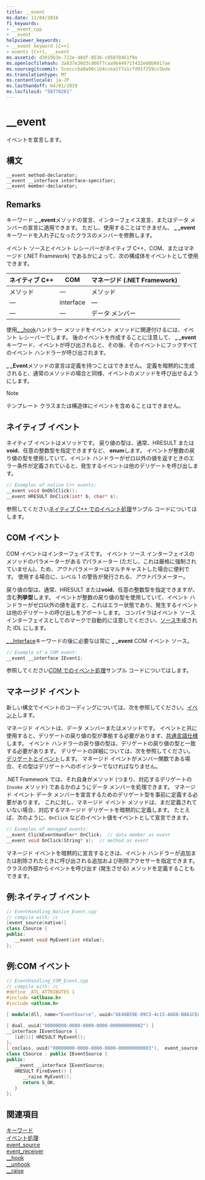 ```yaml
---
title: __event
ms.date: 11/04/2016
f1_keywords:
- __event_cpp
- __event
helpviewer_keywords:
- __event keyword [C++]
- events [C++], __event
ms.assetid: d3019b3e-722e-48df-8536-c05878461f9e
ms.openlocfilehash: 3a837e30d3cd66f7caa9b44971f432e00b0917ae
ms.sourcegitcommit: 5cecccba0a96c1b4ccea1f7a1cfd91f259cc5bde
ms.translationtype: MT
ms.contentlocale: ja-JP
ms.lasthandoff: 04/01/2019
ms.locfileid: "58778261"
---
```

# <a name="event"></a>__event

イベントを宣言します。

## <a name="syntax"></a>構文

```
__event method-declarator;
__event __interface interface-specifier;
__event member-declarator;
```

## <a name="remarks"></a>Remarks

キーワード **_ _event**メソッドの宣言、インターフェイス宣言、またはデータ メンバーの宣言に適用できます。 ただし、使用することはできません、 **_ _event**キーワードを入れ子になったクラスのメンバーを修飾します。

イベント ソースとイベント レシーバーがネイティブ C++、COM、またはマネージド (.NET Framework) であるかによって、次の構成体をイベントとして使用できます。

|ネイティブ C++|COM|マネージド (.NET Framework)|
|------------------|---------|--------------------------------|
|メソッド|—|メソッド|
|—|interface|—|
|—|—|データ メンバー|

使用[_ _hook](../cpp/hook.md)ハンドラー メソッドをイベント メソッドに関連付けるには、イベント レシーバーでします。 後のイベントを作成することに注意して、 **_ _event**キーワード、イベントが呼び出されると、その後、そのイベントにフックすべてのイベント ハンドラーが呼び出されます。

**_ _Event**メソッドの宣言は定義を持つことはできません。 定義を暗黙的に生成されると、通常のメソッドの場合と同様、イベントのメソッドを呼び出せるようにします。

> [!NOTE]
>  テンプレート クラスまたは構造体にイベントを含めることはできません。

## <a name="native-events"></a>ネイティブ イベント

ネイティブ イベントはメソッドです。 戻り値の型は、通常、HRESULT または**void**、任意の整数型を指定できますなど、 **enum**します。 イベントが整数の戻り値の型を使用していて、イベント ハンドラーがゼロ以外の値を返すときのエラー条件が定義されていると、発生するイベントは他のデリゲートを呼び出します。

```cpp
// Examples of native C++ events:
__event void OnDblClick();
__event HRESULT OnClick(int* b, char* s);
```

参照してください[ネイティブ C++ でのイベント処理](../cpp/event-handling-in-native-cpp.md)サンプル コードについてはします。

## <a name="com-events"></a>COM イベント

COM イベントはインターフェイスです。 イベント ソース インターフェイスのメソッドのパラメーターがある*で*パラメーター (ただし、これは厳格に強制されていません)、ため、*アウト*パラメーターはマルチキャストした場合に便利です。 使用する場合に、レベル 1 の警告が発行される、*アウト*パラメーター。

戻り値の型は、通常、HRESULT または**void**、任意の整数型を指定できますが、含む**列挙型**します。 イベントが整数の戻り値の型を使用していて、イベント ハンドラーがゼロ以外の値を返すと、これはエラー状態であり、発生するイベントは他のデリゲートの呼び出しをアボートします。 コンパイラはイベント ソース インターフェイスとしてのマークで自動的に注意してください、[ソース](../windows/attributes/source-cpp.md)生成された IDL にします。

[_ _Interface](../cpp/interface.md)キーワードの後に必要なは常に **_ _event** COM イベント ソース。

```cpp
// Example of a COM event:
__event __interface IEvent1;
```

参照してください[COM でのイベント処理](../cpp/event-handling-in-com.md)サンプル コードについてはします。

## <a name="managed-events"></a>マネージド イベント

新しい構文でイベントのコーディングについては、次を参照してください。[イベント](../extensions/event-cpp-component-extensions.md)します。

マネージド イベントは、データ メンバーまたはメソッドです。 イベントと共に使用すると、デリゲートの戻り値の型が準拠する必要があります、[共通言語仕様](/dotnet/standard/language-independence-and-language-independent-components)します。 イベント ハンドラーの戻り値の型は、デリゲートの戻り値の型と一致する必要があります。 デリゲートの詳細については、次を参照してください。[デリゲートとイベント](../dotnet/delegates-and-events.md)します。 マネージド イベントがメンバー関数である場合、その型はデリゲートへのポインターでなければなりません。

.NET Framework では、それ自身がメソッド (つまり、対応するデリゲートの `Invoke` メソッド) であるかのようにデータ メンバーを処理できます。 マネージド イベント データ メンバーを宣言するためのデリゲート型を事前に定義する必要があります。 これに対し、マネージド イベント メソッドは、まだ定義されていない場合、対応するマネージド デリゲートを暗黙的に定義します。 たとえば、次のように、`OnClick` などのイベント値をイベントとして宣言できます。

```cpp
// Examples of managed events:
__event ClickEventHandler* OnClick;  // data member as event
__event void OnClick(String* s);  // method as event
```

マネージド イベントを暗黙的に宣言するときは、イベント ハンドラーが追加または削除されたときに呼び出される追加および削除アクセサーを指定できます。 クラスの外部からイベントを呼び出す (発生させる) メソッドを定義することもできます。

## <a name="example-native-events"></a>例:ネイティブ イベント

```cpp
// EventHandling_Native_Event.cpp
// compile with: /c
[event_source(native)]
class CSource {
public:
   __event void MyEvent(int nValue);
};
```

## <a name="example-com-events"></a>例:COM イベント

```cpp
// EventHandling_COM_Event.cpp
// compile with: /c
#define _ATL_ATTRIBUTES 1
#include <atlbase.h>
#include <atlcom.h>

[ module(dll, name="EventSource", uuid="6E46B59E-89C3-4c15-A6D8-B8A1CEC98830") ];

[ dual, uuid("00000000-0000-0000-0000-000000000002") ]
__interface IEventSource {
   [id(1)] HRESULT MyEvent();
};
[ coclass, uuid("00000000-0000-0000-0000-000000000003"),  event_source(com) ]
class CSource : public IEventSource {
public:
   __event __interface IEventSource;
   HRESULT FireEvent() {
      __raise MyEvent();
      return S_OK;
   }
};
```

## <a name="see-also"></a>関連項目

[キーワード](../cpp/keywords-cpp.md)<br/>
[イベント処理](../cpp/event-handling.md)<br/>
[event_source](../windows/attributes/event-source.md)<br/>
[event_receiver](../windows/attributes/event-receiver.md)<br/>
[__hook](../cpp/hook.md)<br/>
[__unhook](../cpp/unhook.md)<br/>
[__raise](../cpp/raise.md)